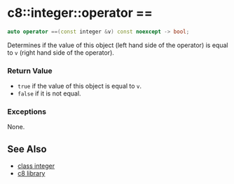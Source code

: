 # c8::integer::operator == #

```cpp
auto operator ==(const integer &v) const noexcept -> bool;
```

Determines if the value of this object (left hand side of the operator) is equal to `v` (right hand side of the operator).

### Return Value ###

* `true` if the value of this object is equal to `v`.
* `false` if it is not equal.

### Exceptions ###

None.

## See Also ##

* [class integer](c8_integer)
* [c8 library](c8)

